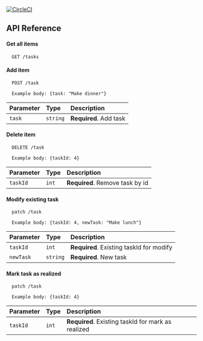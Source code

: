 [![CircleCI](https://circleci.com/gh/blazej-bryla/todo-list-api/tree/master.svg?style=svg&circle-token=0491836073fc2cb406301384379f02ff7b9cb68e)](https://circleci.com/gh/blazej-bryla/todo-list-api/tree/master)

## API Reference

#### Get all items

```http
  GET /tasks
```


#### Add item

```http
  POST /task
```
```http
  Example body: {task: "Make dinner"}
```
| Parameter | Type     | Description                       |
| :-------- | :------- | :-------------------------------- |
| `task`      | `string` | **Required**. Add task |



#### Delete item

```http
  DELETE /task
```
```http
  Example body: {taskId: 4}
```

| Parameter | Type     | Description                       |
| :-------- | :------- | :-------------------------------- |
| `taskId`      | `int` | **Required**. Remove task by id |

#### Modify existing task

```http
  patch /task
```
```http
  Example body: {taskId: 4, newTask: "Make lunch"}
```
| Parameter | Type     | Description                       |
| :-------- | :------- | :-------------------------------- |
| `taskId`      | `int` | **Required**. Existing taskId for modify|
| `newTask`      | `string` | **Required**. New task|

#### Mark task as realized

```http
  patch /task
```
```http
  Example body: {taskId: 4}
```

| Parameter | Type     | Description                       |
| :-------- | :------- | :-------------------------------- |
| `taskId`      | `int` | **Required**. Existing taskId for mark as realized|


